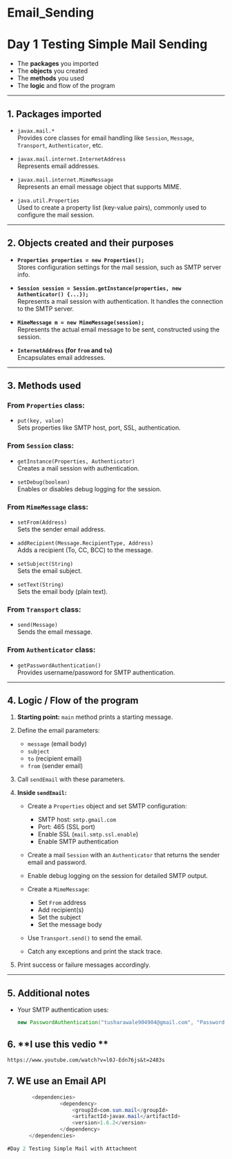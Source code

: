 # Email_Sending
# Day 1 Testing Simple Mail Sending



* The **packages** you imported
* The **objects** you created
* The **methods** you used
* The **logic** and flow of the program

---

## 1. **Packages imported**

* `javax.mail.*`  
  Provides core classes for email handling like `Session`, `Message`, `Transport`, `Authenticator`, etc.

* `javax.mail.internet.InternetAddress`  
  Represents email addresses.

* `javax.mail.internet.MimeMessage`  
  Represents an email message object that supports MIME.

* `java.util.Properties`  
  Used to create a property list (key-value pairs), commonly used to configure the mail session.

---

## 2. **Objects created and their purposes**

* **`Properties properties = new Properties();`**  
  Stores configuration settings for the mail session, such as SMTP server info.

* **`Session session = Session.getInstance(properties, new Authenticator() {...});`**  
  Represents a mail session with authentication. It handles the connection to the SMTP server.

* **`MimeMessage m = new MimeMessage(session);`**  
  Represents the actual email message to be sent, constructed using the session.

* **`InternetAddress` (for `from` and `to`)**  
  Encapsulates email addresses.

---

## 3. **Methods used**

### From `Properties` class:

* `put(key, value)`  
  Sets properties like SMTP host, port, SSL, authentication.

### From `Session` class:

* `getInstance(Properties, Authenticator)`  
  Creates a mail session with authentication.

* `setDebug(boolean)`  
  Enables or disables debug logging for the session.

### From `MimeMessage` class:

* `setFrom(Address)`  
  Sets the sender email address.

* `addRecipient(Message.RecipientType, Address)`  
  Adds a recipient (To, CC, BCC) to the message.

* `setSubject(String)`  
  Sets the email subject.

* `setText(String)`  
  Sets the email body (plain text).

### From `Transport` class:

* `send(Message)`  
  Sends the email message.

### From `Authenticator` class:

* `getPasswordAuthentication()`  
  Provides username/password for SMTP authentication.

---

## 4. **Logic / Flow of the program**

1. **Starting point:** `main` method prints a starting message.

2. Define the email parameters:

   * `message` (email body)  
   * `subject`  
   * `to` (recipient email)  
   * `from` (sender email)

3. Call `sendEmail` with these parameters.

4. **Inside `sendEmail`:**

   * Create a `Properties` object and set SMTP configuration:

     * SMTP host: `smtp.gmail.com`  
     * Port: 465 (SSL port)  
     * Enable SSL (`mail.smtp.ssl.enable`)  
     * Enable SMTP authentication

   * Create a mail `Session` with an `Authenticator` that returns the sender email and password.

   * Enable debug logging on the session for detailed SMTP output.

   * Create a `MimeMessage`:

     * Set `From` address  
     * Add recipient(s)  
     * Set the subject  
     * Set the message body

   * Use `Transport.send()` to send the email.

   * Catch any exceptions and print the stack trace.

5. Print success or failure messages accordingly.

---

## 5. **Additional notes**

* Your SMTP authentication uses:

  ```java
  new PasswordAuthentication("tusharawale904904@gmail.com", "Password")
  
  
## 6. **I use this vedio **
`https://www.youtube.com/watch?v=l0J-Edn76js&t=2483s`

## 7. **WE use an Email API**
```java
        <dependencies>
                 <dependency>
                     <groupId>com.sun.mail</groupId>
                     <artifactId>javax.mail</artifactId>
                     <version>1.6.2</version>
                 </dependency>
       </dependencies>
   
#Day 2 Testing Simple Mail with Attachment
